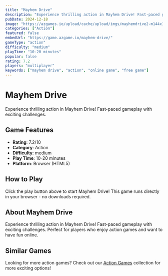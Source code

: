 ```yaml
---
title: "Mayhem Drive"
description: "Experience thrilling action in Mayhem Drive! Fast-paced gameplay with exciting challenges."
pubDate: 2024-12-18
image: "https://azgames.io/upload/cache/upload/imgs/mayhemdrive2-m144x144.webp"
categories: ["Action"]
featured: false
embedUrl: "https://game.azgame.io/mayhem-drive/"
gameType: "action"
difficulty: "medium"
playTime: "10-20 minutes"
popular: false
rating: 7.2
players: "multiplayer"
keywords: ["mayhem drive", "action", "online game", "free game"]
---
```


# Mayhem Drive

Experience thrilling action in Mayhem Drive! Fast-paced gameplay with exciting challenges.

## Game Features

- **Rating**: 7.2/10
- **Category**: Action
- **Difficulty**: medium
- **Play Time**: 10-20 minutes
- **Platform**: Browser (HTML5)

## How to Play

Click the play button above to start Mayhem Drive! This game runs directly in your browser - no downloads required.

## About Mayhem Drive

Experience thrilling action in Mayhem Drive! Fast-paced gameplay with exciting challenges. Perfect for players who enjoy action games and want to have fun online.

## Similar Games

Looking for more action games? Check out our [Action Games](/categories/action) collection for more exciting options!

